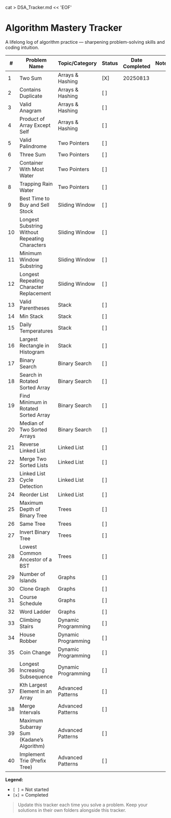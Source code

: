 cat > DSA_Tracker.md << 'EOF'
# Algorithm Mastery Tracker

A lifelong log of algorithm practice — sharpening problem-solving skills and coding intuition.

| #  | Problem Name | Topic/Category     | Status | Date Completed | Notes |
|----|--------------|--------------------|--------|----------------|-------|
| 1  | Two Sum      | Arrays & Hashing   | [X]    |    20250813     |       |
| 2  | Contains Duplicate | Arrays & Hashing | [ ] |              |       |
| 3  | Valid Anagram | Arrays & Hashing  | [ ]    |                |       |
| 4  | Product of Array Except Self | Arrays & Hashing | [ ] |       |       |
| 5  | Valid Palindrome | Two Pointers   | [ ]    |                |       |
| 6  | Three Sum     | Two Pointers      | [ ]    |                |       |
| 7  | Container With Most Water | Two Pointers | [ ] |           |       |
| 8  | Trapping Rain Water | Two Pointers | [ ]   |                |       |
| 9  | Best Time to Buy and Sell Stock | Sliding Window | [ ] |  |       |
| 10 | Longest Substring Without Repeating Characters | Sliding Window | [ ] | | |
| 11 | Minimum Window Substring | Sliding Window | [ ] |         |       |
| 12 | Longest Repeating Character Replacement | Sliding Window | [ ] | | |
| 13 | Valid Parentheses | Stack         | [ ]    |                |       |
| 14 | Min Stack     | Stack             | [ ]    |                |       |
| 15 | Daily Temperatures | Stack        | [ ]    |                |       |
| 16 | Largest Rectangle in Histogram | Stack | [ ] |             |       |
| 17 | Binary Search | Binary Search     | [ ]    |                |       |
| 18 | Search in Rotated Sorted Array | Binary Search | [ ] |     |       |
| 19 | Find Minimum in Rotated Sorted Array | Binary Search | [ ] | | |
| 20 | Median of Two Sorted Arrays | Binary Search | [ ] |       |       |
| 21 | Reverse Linked List | Linked List | [ ]    |                |       |
| 22 | Merge Two Sorted Lists | Linked List | [ ] |               |       |
| 23 | Linked List Cycle Detection | Linked List | [ ] |          |       |
| 24 | Reorder List  | Linked List       | [ ]    |                |       |
| 25 | Maximum Depth of Binary Tree | Trees | [ ] |               |       |
| 26 | Same Tree     | Trees             | [ ]    |                |       |
| 27 | Invert Binary Tree | Trees        | [ ]    |                |       |
| 28 | Lowest Common Ancestor of a BST | Trees | [ ] |           |       |
| 29 | Number of Islands | Graphs        | [ ]    |                |       |
| 30 | Clone Graph   | Graphs            | [ ]    |                |       |
| 31 | Course Schedule | Graphs          | [ ]    |                |       |
| 32 | Word Ladder   | Graphs            | [ ]    |                |       |
| 33 | Climbing Stairs | Dynamic Programming | [ ] |             |       |
| 34 | House Robber  | Dynamic Programming | [ ] |               |       |
| 35 | Coin Change   | Dynamic Programming | [ ] |               |       |
| 36 | Longest Increasing Subsequence | Dynamic Programming | [ ] | | |
| 37 | Kth Largest Element in an Array | Advanced Patterns | [ ] | | |
| 38 | Merge Intervals | Advanced Patterns | [ ] |               |       |
| 39 | Maximum Subarray Sum (Kadane’s Algorithm) | Advanced Patterns | [ ] | | |
| 40 | Implement Trie (Prefix Tree) | Advanced Patterns | [ ] |  |       |

**Legend:**
- `[ ]` = Not started
- `[x]` = Completed

> Update this tracker each time you solve a problem. Keep your solutions in their own folders alongside this tracker.
